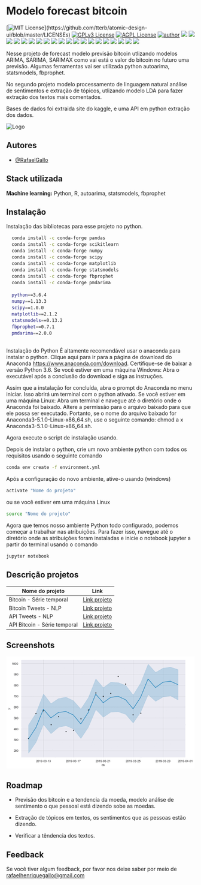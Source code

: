 # Modelo forecast bitcoin

[![MIT License](https://img.shields.io/apm/l/atomic-design-ui.svg?)](https://github.com/tterb/atomic-design-ui/blob/master/LICENSEs)
[![GPLv3 License](https://img.shields.io/badge/License-GPL%20v3-yellow.svg)](https://opensource.org/licenses/)
[![AGPL License](https://img.shields.io/badge/license-AGPL-blue.svg)](http://www.gnu.org/licenses/agpl-3.0)
[![author](https://img.shields.io/badge/author-RafaelGallo-red.svg)](https://github.com/RafaelGallo?tab=repositories) 
[![](https://img.shields.io/badge/python-3.7+-blue.svg)](https://www.python.org/downloads/release/python-374/) 
[![](https://img.shields.io/badge/R-3.6.0-red.svg)](https://www.r-project.org/)
[![](https://img.shields.io/badge/ggplot2-white.svg)](https://ggplot2.tidyverse.org/)
[![](https://img.shields.io/badge/dplyr-blue.svg)](https://dplyr.tidyverse.org/)
[![](https://img.shields.io/badge/readr-green.svg)](https://readr.tidyverse.org/)
[![](https://img.shields.io/badge/ggvis-black.svg)](https://ggvis.tidyverse.org/)
[![](https://img.shields.io/badge/Shiny-red.svg)](https://shiny.tidyverse.org/)
[![](https://img.shields.io/badge/plotly-green.svg)](https://plotly.com/)
[![](https://img.shields.io/badge/XGBoost-red.svg)](https://xgboost.readthedocs.io/en/stable/#)
[![](https://img.shields.io/badge/Tensorflow-orange.svg)](https://powerbi.microsoft.com/pt-br/)
[![](https://img.shields.io/badge/Keras-red.svg)](https://powerbi.microsoft.com/pt-br/)
[![](https://img.shields.io/badge/CUDA-gree.svg)](https://powerbi.microsoft.com/pt-br/)
[![](https://img.shields.io/badge/Caret-orange.svg)](https://caret.tidyverse.org/)
[![](https://img.shields.io/badge/Pandas-blue.svg)](https://pandas.pydata.org/) 
[![](https://img.shields.io/badge/Matplotlib-blue.svg)](https://matplotlib.org/)
[![](https://img.shields.io/badge/Seaborn-green.svg)](https://seaborn.pydata.org/)
[![](https://img.shields.io/badge/Matplotlib-orange.svg)](https://scikit-learn.org/stable/) 
[![](https://img.shields.io/badge/Scikit_Learn-green.svg)](https://scikit-learn.org/stable/)
[![](https://img.shields.io/badge/Numpy-white.svg)](https://numpy.org/)
[![](https://img.shields.io/badge/PowerBI-red.svg)](https://powerbi.microsoft.com/pt-br/)

Nesse projeto de forecast modelo previsão bitcoin utlizando modelos ARIMA, SARIMA, SARIMAX como vai está o valor do bitcoin no futuro uma previsão. 
Algumas ferramentas vai ser utilizada python autoarima, statsmodels, fbprophet.

No segundo projeto modelo processamento de linguagem natural análise de sentimentos e extração de tópicos, utlizando modelo LDA para fazer extração dos textos mais comentados.

Bases de dados foi extraida site do kaggle, e uma API em python extração dos dados.


![Logo](https://img.freepik.com/fotos-gratis/fundo-azul-da-tecnologia-do-grafico-do-mercado-de-acoes_53876-124650.jpg?w=1380&t=st=1661115158~exp=1661115758~hmac=25e7f89b88a5a4ee4e2e25be218a3548418dd4623bf2999136bb453fa2e754ef)


## Autores

- [@RafaelGallo](https://www.github.com/RafaelGallo)


## Stack utilizada

**Machine learning:** Python, R, autoarima, statsmodels, fbprophet



## Instalação


Instalação das bibliotecas para esse projeto no python.

```bash
  conda install -c conda-forge pandas 
  conda install -c conda-forge scikitlearn
  conda install -c conda-forge numpy
  conda install -c conda-forge scipy
  conda install -c conda-forge matplotlib
  conda install -c conda-forge statsmodels
  conda install -c conda-forge fbprophet
  conda install -c conda-forge pmdarima

  python==3.6.4
  numpy==1.13.3
  scipy==1.0.0
  matplotlib==2.1.2
  statsmodels==0.13.2
  fbprophet==0.7.1
  pmdarima==2.0.0



```
Instalação do Python É altamente recomendável usar o anaconda para instalar o python. Clique aqui para ir para a página de download do Anaconda https://www.anaconda.com/download. Certifique-se de baixar a versão Python 3.6. Se você estiver em uma máquina Windows: Abra o executável após a conclusão do download e siga as instruções. 

Assim que a instalação for concluída, abra o prompt do Anaconda no menu iniciar. Isso abrirá um terminal com o python ativado. Se você estiver em uma máquina Linux: Abra um terminal e navegue até o diretório onde o Anaconda foi baixado. 
Altere a permissão para o arquivo baixado para que ele possa ser executado. Portanto, se o nome do arquivo baixado for Anaconda3-5.1.0-Linux-x86_64.sh, use o seguinte comando: chmod a x Anaconda3-5.1.0-Linux-x86_64.sh.

Agora execute o script de instalação usando.


Depois de instalar o python, crie um novo ambiente python com todos os requisitos usando o seguinte comando

```bash
conda env create -f environment.yml
```
Após a configuração do novo ambiente, ative-o usando (windows)
```bash
activate "Nome do projeto"
```
ou se você estiver em uma máquina Linux
```bash
source "Nome do projeto" 
```
Agora que temos nosso ambiente Python todo configurado, podemos começar a trabalhar nas atribuições. Para fazer isso, navegue até o diretório onde as atribuições foram instaladas e inicie o notebook jupyter a partir do terminal usando o comando
```bash
jupyter notebook
```


## Descrição projetos

| Nome do projeto               | Link                                                |
| ----------------- | ---------------------------------------------------------------- |
| Bitcoin - Série temporal | [Link projeto](https://www.kaggle.com/datasets/varpit94/bitcoin-data-updated-till-26jun2021)|
| Bitcoin Tweets - NLP | [Link projeto](https://www.kaggle.com/datasets/kaushiksuresh147/bitcoin-tweets)|
| API Tweets - NLP | [Link projeto]()|
| API Bitcoin - Série temporal | [Link projeto]()|

## Screenshots

![App Screenshot](https://raw.githubusercontent.com/steffmul/nextbike/master/forecast.gif)


## Roadmap

- Previsão dos bitcoin e a tendencia da moeda, modelo análise de sentimento o que pessoal está dizendo sobe as moedas.

- Extração de tópicos em textos, os sentimentos que as pessoas estão dizendo.

- Verificar a têndencia dos textos.


## Feedback

Se você tiver algum feedback, por favor nos deixe saber por meio de rafaelhenriquegallo@gmail.com

